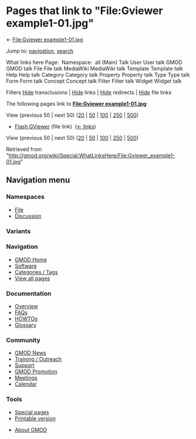 <div id="mw-page-base" class="noprint">

</div>

<div id="mw-head-base" class="noprint">

</div>

<div id="content" class="mw-body" role="main">

<span id="top"></span>

<div id="mw-js-message" style="display:none;">

</div>



# <span dir="auto">Pages that link to "File:Gviewer example1-01.jpg"</span>

<div id="bodyContent">

<div id="contentSub">

← [File:Gviewer
example1-01.jpg](/wiki/File:Gviewer_example1-01.jpg "File:Gviewer example1-01.jpg")

</div>

<div id="jump-to-nav" class="mw-jump">

Jump to: [navigation](#mw-navigation), [search](#p-search)

</div>

<div id="mw-content-text">

What links here Page:  Namespace:  all (Main) Talk User User talk GMOD
GMOD talk File File talk MediaWiki MediaWiki talk Template Template talk
Help Help talk Category Category talk Property Property talk Type Type
talk Form Form talk Concept Concept talk Filter Filter talk Widget
Widget talk

Filters
[Hide](/mediawiki/index.php?title=Special:WhatLinksHere/File:Gviewer_example1-01.jpg&hidetrans=1 "Special:WhatLinksHere/File:Gviewer example1-01.jpg")
transclusions \|
[Hide](/mediawiki/index.php?title=Special:WhatLinksHere/File:Gviewer_example1-01.jpg&hidelinks=1 "Special:WhatLinksHere/File:Gviewer example1-01.jpg")
links \|
[Hide](/mediawiki/index.php?title=Special:WhatLinksHere/File:Gviewer_example1-01.jpg&hideredirs=1 "Special:WhatLinksHere/File:Gviewer example1-01.jpg")
redirects \|
[Hide](/mediawiki/index.php?title=Special:WhatLinksHere/File:Gviewer_example1-01.jpg&hideimages=1 "Special:WhatLinksHere/File:Gviewer example1-01.jpg")
file links

The following pages link to **[File:Gviewer
example1-01.jpg](/wiki/File:Gviewer_example1-01.jpg "File:Gviewer example1-01.jpg")**:

View (previous 50 \| next 50)
([20](/mediawiki/index.php?title=Special:WhatLinksHere/File:Gviewer_example1-01.jpg&limit=20 "Special:WhatLinksHere/File:Gviewer example1-01.jpg")
\|
[50](/mediawiki/index.php?title=Special:WhatLinksHere/File:Gviewer_example1-01.jpg&limit=50 "Special:WhatLinksHere/File:Gviewer example1-01.jpg")
\|
[100](/mediawiki/index.php?title=Special:WhatLinksHere/File:Gviewer_example1-01.jpg&limit=100 "Special:WhatLinksHere/File:Gviewer example1-01.jpg")
\|
[250](/mediawiki/index.php?title=Special:WhatLinksHere/File:Gviewer_example1-01.jpg&limit=250 "Special:WhatLinksHere/File:Gviewer example1-01.jpg")
\|
[500](/mediawiki/index.php?title=Special:WhatLinksHere/File:Gviewer_example1-01.jpg&limit=500 "Special:WhatLinksHere/File:Gviewer example1-01.jpg"))

- [Flash GViewer](/wiki/Flash_GViewer "Flash GViewer") (file link) ‎
  <span class="mw-whatlinkshere-tools">([←
  links](/mediawiki/index.php?title=Special:WhatLinksHere&target=Flash+GViewer "Special:WhatLinksHere"))</span>

View (previous 50 \| next 50)
([20](/mediawiki/index.php?title=Special:WhatLinksHere/File:Gviewer_example1-01.jpg&limit=20 "Special:WhatLinksHere/File:Gviewer example1-01.jpg")
\|
[50](/mediawiki/index.php?title=Special:WhatLinksHere/File:Gviewer_example1-01.jpg&limit=50 "Special:WhatLinksHere/File:Gviewer example1-01.jpg")
\|
[100](/mediawiki/index.php?title=Special:WhatLinksHere/File:Gviewer_example1-01.jpg&limit=100 "Special:WhatLinksHere/File:Gviewer example1-01.jpg")
\|
[250](/mediawiki/index.php?title=Special:WhatLinksHere/File:Gviewer_example1-01.jpg&limit=250 "Special:WhatLinksHere/File:Gviewer example1-01.jpg")
\|
[500](/mediawiki/index.php?title=Special:WhatLinksHere/File:Gviewer_example1-01.jpg&limit=500 "Special:WhatLinksHere/File:Gviewer example1-01.jpg"))

</div>

<div class="printfooter">

Retrieved from
"<http://gmod.org/wiki/Special:WhatLinksHere/File:Gviewer_example1-01.jpg>"

</div>

<div id="catlinks" class="catlinks catlinks-allhidden">

</div>

<div class="visualClear">

</div>

</div>

</div>

<div id="mw-navigation">

## Navigation menu

<div id="mw-head">



<div id="left-navigation">

<div id="p-namespaces" class="vectorTabs" role="navigation"
aria-labelledby="p-namespaces-label">

### Namespaces

- <span id="ca-nstab-image"><a href="/wiki/File:Gviewer_example1-01.jpg" accesskey="c"
  title="View the file page [c]">File</a></span>
- <span id="ca-talk"><a
  href="/mediawiki/index.php?title=File_talk:Gviewer_example1-01.jpg&amp;action=edit&amp;redlink=1"
  accesskey="t"
  title="Discussion about the content page [t]">Discussion</a></span>

</div>

<div id="p-variants" class="vectorMenu emptyPortlet" role="navigation"
aria-labelledby="p-variants-label">

### 

### Variants[](#)

<div class="menu">

</div>

</div>

</div>

<div id="right-navigation">





</div>



</div>

</div>

</div>

<div id="mw-panel">

<div id="p-logo" role="banner">

<a href="/wiki/Main_Page"
style="background-image: url(http://gmod.org/images/GMOD-cogs.png);"
title="Visit the main page"></a>

</div>

<div id="p-Navigation" class="portal" role="navigation"
aria-labelledby="p-Navigation-label">

### Navigation

<div class="body">

- <span id="n-GMOD-Home">[GMOD Home](/wiki/Main_Page)</span>
- <span id="n-Software">[Software](/wiki/GMOD_Components)</span>
- <span id="n-Categories-.2F-Tags">[Categories /
  Tags](/wiki/Categories)</span>
- <span id="n-View-all-pages">[View all
  pages](/wiki/Special:AllPages)</span>

</div>

</div>

<div id="p-Documentation" class="portal" role="navigation"
aria-labelledby="p-Documentation-label">

### Documentation

<div class="body">

- <span id="n-Overview">[Overview](/wiki/Overview)</span>
- <span id="n-FAQs">[FAQs](/wiki/Category:FAQ)</span>
- <span id="n-HOWTOs">[HOWTOs](/wiki/Category:HOWTO)</span>
- <span id="n-Glossary">[Glossary](/wiki/Glossary)</span>

</div>

</div>

<div id="p-Community" class="portal" role="navigation"
aria-labelledby="p-Community-label">

### Community

<div class="body">

- <span id="n-GMOD-News">[GMOD News](/wiki/GMOD_News)</span>
- <span id="n-Training-.2F-Outreach">[Training /
  Outreach](/wiki/Training_and_Outreach)</span>
- <span id="n-Support">[Support](/wiki/Support)</span>
- <span id="n-GMOD-Promotion">[GMOD
  Promotion](/wiki/GMOD_Promotion)</span>
- <span id="n-Meetings">[Meetings](/wiki/Meetings)</span>
- <span id="n-Calendar">[Calendar](/wiki/Calendar)</span>

</div>

</div>

<div id="p-tb" class="portal" role="navigation"
aria-labelledby="p-tb-label">

### Tools

<div class="body">

- <span id="t-specialpages"><a href="/wiki/Special:SpecialPages" accesskey="q"
  title="A list of all special pages [q]">Special pages</a></span>
- <span id="t-print"><a
  href="/mediawiki/index.php?title=Special:WhatLinksHere/File:Gviewer_example1-01.jpg&amp;printable=yes"
  rel="alternate" accesskey="p"
  title="Printable version of this page [p]">Printable version</a></span>

</div>

</div>

</div>

</div>

<div id="footer" role="contentinfo">

- <span id="footer-places-about">[About
  GMOD](/wiki/GMOD:About "GMOD:About")</span>

<!-- -->






</div>
